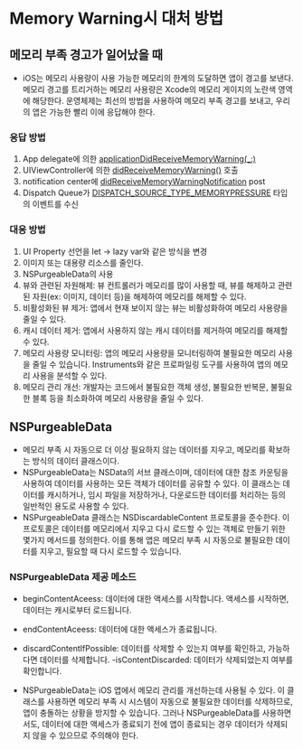 # Memory Warning시 대처 방법

## 메모리 부족 경고가 일어났을 때 
- iOS는 메모리 사용량이 사용 가능한 메모리의 한계의 도달하면 앱이 경고를 보낸다. 메모리 경고를 트리거하는 메모리 사용량은 Xcode의 메모리 게이지의 노란색 영역에 해당한다. 운영체제는 최선의 방법을 사용하여 메모리 부족 경고를 보내고, 우리의 앱은 가능한 빨리 이에 응답해야 한다.

### 응답 방법
1. App delegate에 의한 [applicationDidReceiveMemoryWarning(_:)](https://developer.apple.com/documentation/uikit/uiapplicationdelegate/1623063-applicationdidreceivememorywarni)
2. UIViewController에 의한 [didReceiveMemoryWarning()](https://developer.apple.com/documentation/uikit/uiviewcontroller/1621409-didreceivememorywarning) 호출
3. notification center에 [didReceiveMemoryWarningNotification](https://developer.apple.com/documentation/uikit/uiapplication/1622920-didreceivememorywarningnotificat) post
4. Dispatch Queue가 [DISPATCH_SOURCE_TYPE_MEMORYPRESSURE](https://developer.apple.com/documentation/dispatch/dispatch_source_type_memorypressure) 타입의 이벤트를 수신
    

### 대응 방법 
1. UI Property 선언을 let -> lazy var와 같은 방식을 변경
2. 이미지 또는 대용량 리소스를 줄인다.
3. NSPurgeableData의 사용
4. 뷰와 관련된 자원해제: 뷰 컨트롤러가 메모리를 많이 사용할 때, 뷰를 해제하고 관련된 자원(ex: 이미지, 데이터 등)을 해제하여 메모리를 해제할 수 있다.
5. 비활성화된 뷰 제거: 앱에서 현재 보이지 않는 뷰는 비활성화하여 메모리 사용량을 줄일 수 있다. 
6. 캐시 데이터 제거: 앱에서 사용하지 않는 캐시 데이터를 제거하여 메모리를 해제할 수 있다.
7. 메모리 사용량 모니터링: 앱의 메모리 사용량을 모니터링하여 불필요한 메모리 사용을 줄일 수 있습니다. Instruments와 같은 프로파일링 도구를 사용하여 앱의 메모리 사용을 분석할 수 있다.
8. 메모리 관리 개선: 개발자는 코드에서 불필요한 객체 생성, 불필요한 반복문, 불필요한 블록 등을 최소화하여 메모리 사용량을 줄일 수 있다. 

## NSPurgeableData
- 메모리 부족 시 자동으로 더 이상 필요하지 않는 데이터를 지우고, 메모리를 확보하는 방식의 데이터 클래스이다. 
- NSPurgeableData는 NSData의 서브 클래스이며, 데이터에 대한 참조 카운팅을 사용하여 데이터를 사용하는 모든 객체가 데이터를 공유할 수 있다. 이 클래스는 데이터를 캐시하거나, 임시 파일을 저장하거나, 다운로드한 데이터를 처리하는 등의 일반적인 용도로 사용할 수 있다.
- NSPurgeableData 클래스는 NSDiscardableContent 프로토콜을 준수한다. 이 프로토콜은 데이터를 메모리에서 지우고 다시 로드할 수 있는 객체로 만들기 위한 몇가지 메서드를 정의한다. 이를 통해 앱은 메모리 부족 시 자동으로 불필요한 데이터를 지우고, 필요할 때 다시 로드할 수 있습니다.

### NSPurgeableData 제공 메소드
- beginContentAceess: 데이터에 대한 액세스를 시작합니다. 액세스를 시작하면, 데이터는 캐시로부터 로드됩니다.
- endContentAceess: 데이터에 대한 액세스가 종료됩니다.
- discardContentIfPossible: 데이터를 삭제할 수 있는지 여부를 확인하고, 가능하다면 데이터를 삭제합니다.
-isContentDiscarded: 데이터가 삭제되었는지 여부를 확인합니다.

- NSPurgeableData는 iOS 앱에서 메모리 관리를 개선하는데 사용될 수 있다. 이 클래스를 사용하면 메모리 부족 시 시스템이 자동으로 불필요한 데이터를 삭제하므로, 앱이 충돌하는 상황을 방지할 수 있습니다. 그러나 NSPurgeableData를 사용하면서도, 데이터에 대한 액세스가 종료되기 전에 앱이 종료되는 경우 데이터가 삭제되지 않을 수 있으므로 주의해야 한다.
